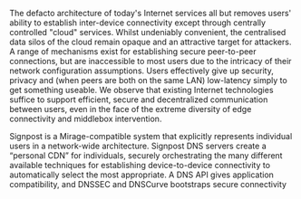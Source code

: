 The defacto architecture of today's Internet services all but removes users'
ability to establish inter-device connectivity except through centrally
controlled "cloud" services. Whilst undeniably convenient, the centralised data
silos of the cloud remain opaque and an attractive target for attackers. A
range of mechanisms exist for establishing secure peer-to-peer connections, but
are inaccessible to most users due to the intricacy of their network
configuration assumptions. Users effectively give up security, privacy and
(when peers are both on the same LAN) low-latency simply to get something
useable.  We observe that existing Internet technologies suffice to support
efficient, secure and decentralized communication between users, even in the
face of the extreme diversity of edge connectivity and middlebox intervention.

Signpost is a Mirage-compatible system that explicitly represents individual
users in a network-wide architecture.  Signpost DNS servers create a “personal
CDN” for individuals, securely orchestrating the many different available
techniques for establishing device-to-device connectivity to automatically
select the most appropriate.  A DNS API gives application compatibility, and
DNSSEC and DNSCurve bootstraps secure connectivity
